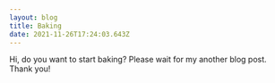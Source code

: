 ```yaml
---
layout: blog
title: Baking
date: 2021-11-26T17:24:03.643Z
---
```

Hi, do you want to start baking? Please wait for my another blog post. Thank you!